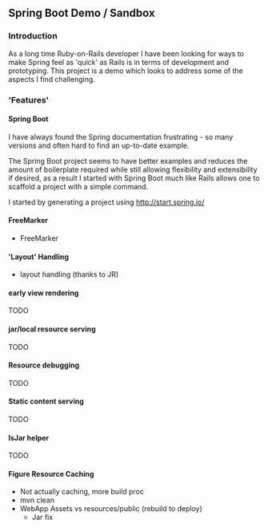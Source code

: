 ## Spring Boot Demo / Sandbox
 
### Introduction

As a long time Ruby-on-Rails developer I have been looking for ways to make Spring feel as 'quick' as Rails is in terms
of development and prototyping. This project is a demo which looks to address some of the aspects I find challenging.

### 'Features'

#### Spring Boot

I have always found the Spring documentation frustrating - so many versions and often hard to find an up-to-date
example.

The Spring Boot project seems to have better examples and reduces the amount of boilerplate required while still
allowing flexibility and extensibility if desired, as a result I started with Spring Boot much like Rails allows
one to scaffold a project with a simple command. 

I started by generating a project using http://start.spring.io/ 

#### FreeMarker
- FreeMarker

#### 'Layout' Handling
- layout handling (thanks to JR)

####  early view rendering
TODO

####  jar/local resource serving
TODO

####  Resource debugging
TODO

####  Static content serving
TODO

####  IsJar helper
TODO

####  Figure Resource Caching
- Not actually caching, more build proc
- mvn clean
- WebApp Assets vs resources/public (rebuild to deploy)
    - Jar fix